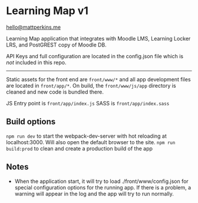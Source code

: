 # Learning Map v1
hello@mattperkins.me

Learning Map application that integrates with Moodle LMS, Learning Locker LRS, and PostGREST copy of Moodle DB.

API Keys and full configuration are located in the config.json file which is *not* included in this repo.

---

Static assets for the front end are `front/www/*` and all app development files are located in `front/app/*`.
On build, the `front/www/js/app` directory is cleaned and new code is bundled there. 

JS Entry point is `front/app/index.js`
SASS is `front/app/index.sass`

## Build options

`npm run dev` to start the webpack-dev-server with hot reloading at localhost:3000. Will also open the default browser to the site.
`npm run build:prod` to clean and create a production build of the app

## Notes

- When the application start, it will try to load ./front/www/config.json for special configuration options for the running app. If there is a problem, a warning will appear in the log and the app will try to run normally.